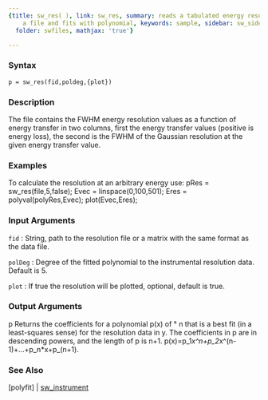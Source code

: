 ```yaml
---
{title: sw_res( ), link: sw_res, summary: reads a tabulated energy resolution from
    a file and fits with polynomial, keywords: sample, sidebar: sw_sidebar, permalink: sw_res.html,
  folder: swfiles, mathjax: 'true'}

---
```


### Syntax

`p = sw_res(fid,poldeg,{plot})`

### Description

The file contains the FWHM energy resolution values as a function of
energy transfer in two columns, first the energy transfer values
(positive is energy loss), the second is the FWHM of the Gaussian
resolution at the given energy transfer value.
 

### Examples

To calculate the resolution at an arbitrary energy use:
pRes = sw_res(file,5,false);
Evec = linspace(0,100,501);
Eres = polyval(polyRes,Evec);
plot(Evec,Eres);

### Input Arguments

`fid`
: String, path to the resolution file or a matrix with the
  same format as the data file.

`polDeg`
: Degree of the fitted polynomial to the instrumental
  resolution data. Default is 5.

`plot`
: If true the resolution will be plotted, optional, default
  is true.

### Output Arguments

p             Returns the coefficients for a polynomial p(x) of ° n
              that is a best fit (in a least-squares sense) for the resolution data
              in y. The coefficients in p are in descending powers, and
              the length of p is n+1.
              p(x)=p_1*x^n+p_2*x^(n-1)+...+p_n*x+p_(n+1).

### See Also

[polyfit] \| [sw_instrument](sw_instrument.html)

